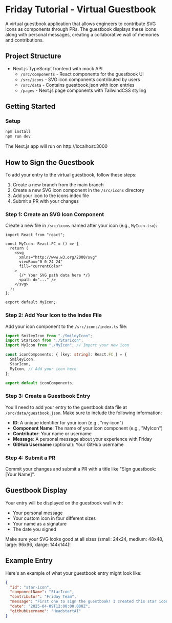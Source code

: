 # Friday Tutorial - Virtual Guestbook

A virtual guestbook application that allows engineers to contribute SVG icons as components through PRs. The guestbook displays these icons along with personal messages, creating a collaborative wall of memories and contributions.

## Project Structure

- Next.js TypeScript frontend with mock API
  - `/src/components` - React components for the guestbook UI
  - `/src/icons` - SVG icon components contributed by users
  - `/src/data` - Contains guestbook.json with icon entries
  - `/pages` - Next.js page components with TailwindCSS styling

## Getting Started

### Setup

```bash
npm install
npm run dev
```

The Next.js app will run on http://localhost:3000

## How to Sign the Guestbook

To add your entry to the virtual guestbook, follow these steps:

1. Create a new branch from the main branch
2. Create a new SVG icon component in the `/src/icons` directory
3. Add your icon to the icons index file
4. Submit a PR with your changes

### Step 1: Create an SVG Icon Component

Create a new file in `/src/icons` named after your icon (e.g., `MyIcon.tsx`):

```tsx
import React from "react";

const MyIcon: React.FC = () => {
  return (
    <svg
      xmlns="http://www.w3.org/2000/svg"
      viewBox="0 0 24 24"
      fill="currentColor"
    >
      {/* Your SVG path data here */}
      <path d="..." />
    </svg>
  );
};

export default MyIcon;
```

### Step 2: Add Your Icon to the Index File

Add your icon component to the `/src/icons/index.ts` file:

```typescript
import SmileyIcon from "./SmileyIcon";
import StarIcon from "./StarIcon";
import MyIcon from "./MyIcon"; // Import your new icon

const iconComponents: { [key: string]: React.FC } = {
  SmileyIcon,
  StarIcon,
  MyIcon, // Add your icon here
};

export default iconComponents;
```

### Step 3: Create a Guestbook Entry

You'll need to add your entry to the guestbook data file at `/src/data/guestbook.json`. Make sure to include the following information:

- **ID**: A unique identifier for your icon (e.g., "my-icon")
- **Component Name**: The name of your icon component (e.g., "MyIcon")
- **Contributor**: Your name or username
- **Message**: A personal message about your experience with Friday
- **GitHub Username** (optional): Your GitHub username

### Step 4: Submit a PR

Commit your changes and submit a PR with a title like "Sign guestbook: [Your Name]".

## Guestbook Display

Your entry will be displayed on the guestbook wall with:

- Your personal message
- Your custom icon in four different sizes
- Your name as a signature
- The date you signed

Make sure your SVG looks good at all sizes (small: 24x24, medium: 48x48, large: 96x96, xlarge: 144x144)!

## Example Entry

Here's an example of what your guestbook entry might look like:

```json
{
  "id": "star-icon",
  "componentName": "StarIcon",
  "contributor": "Friday Team",
  "message": "First one to sign the guestbook! I created this star icon to light up your day. Hope you like it!",
  "date": "2025-04-09T12:00:00.000Z",
  "githubUsername": "HeadstartAI"
}
```
